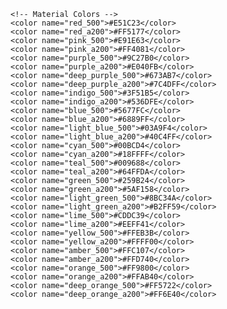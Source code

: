    <!-- Material Colors -->
    <color name="red_500">#E51C23</color>
    <color name="red_a200">#FF5177</color>
    <color name="pink_500">#E91E63</color>
    <color name="pink_a200">#FF4081</color>
    <color name="purple_500">#9C27B0</color>
    <color name="purple_a200">#E040FB</color>
    <color name="deep_purple_500">#673AB7</color>
    <color name="deep_purple_a200">#7C4DFF</color>
    <color name="indigo_500">#3F51B5</color>
    <color name="indigo_a200">#536DFE</color>
    <color name="blue_500">#5677FC</color>
    <color name="blue_a200">#6889FF</color>
    <color name="light_blue_500">#03A9F4</color>
    <color name="light_blue_a200">#40C4FF</color>
    <color name="cyan_500">#00BCD4</color>
    <color name="cyan_a200">#18FFFF</color>
    <color name="teal_500">#009688</color>
    <color name="teal_a200">#64FFDA</color>
    <color name="green_500">#259B24</color>
    <color name="green_a200">#5AF158</color>
    <color name="light_green_500">#8BC34A</color>
    <color name="light_green_a200">#B2FF59</color>
    <color name="lime_500">#CDDC39</color>
    <color name="lime_a200">#EEFF41</color>
    <color name="yellow_500">#FFEB3B</color>
    <color name="yellow_a200">#FFFF00</color>
    <color name="amber_500">#FFC107</color>
    <color name="amber_a200">#FFD740</color>
    <color name="orange_500">#FF9800</color>
    <color name="orange_a200">#FFAB40</color>
    <color name="deep_orange_500">#FF5722</color>
    <color name="deep_orange_a200">#FF6E40</color>
